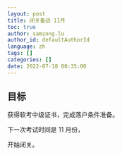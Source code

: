 ```yaml
---
layout: post
title: 闭关备战 11月
toc: true
author: samzong.lu
author_id: defaultAuthorId
language: zh
tags: []
categories: []
date: 2022-07-18 00:35:00
---
```

## 目标

获得软考中级证书，完成落户条件准备。


下一次考试时间是 11 月份，

开始闭关。